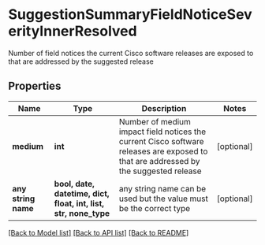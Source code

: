 # SuggestionSummaryFieldNoticeSeverityInnerResolved

Number of field notices the current Cisco software releases are exposed to that are addressed by the suggested release

## Properties
Name | Type | Description | Notes
------------ | ------------- | ------------- | -------------
**medium** | **int** | Number of medium impact field notices the current Cisco software releases are exposed to that are addressed by the suggested release | [optional] 
**any string name** | **bool, date, datetime, dict, float, int, list, str, none_type** | any string name can be used but the value must be the correct type | [optional]

[[Back to Model list]](../README.md#documentation-for-models) [[Back to API list]](../README.md#documentation-for-api-endpoints) [[Back to README]](../README.md)


